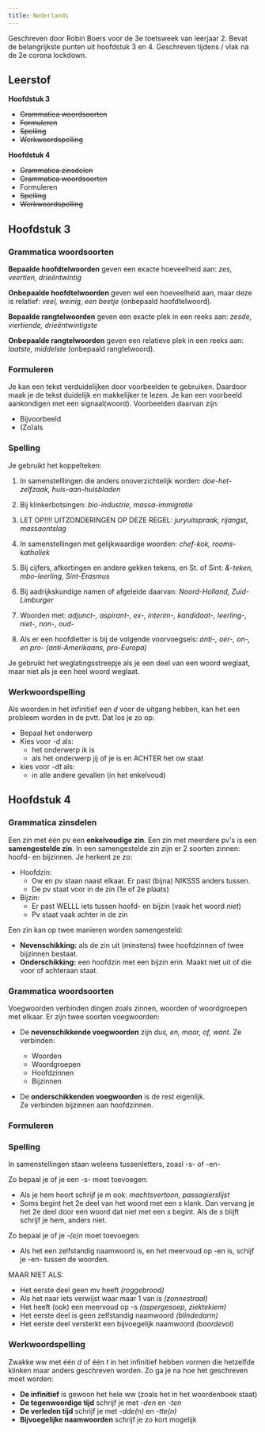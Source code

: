 ```yaml
---
title: Nederlands
---
```


Geschreven door Robin Boers voor de 3e toetsweek van leerjaar 2. Bevat de belangrijkste punten uit hoofdstuk 3 en 4. Geschreven tijdens / vlak na de 2e corona lockdown.

## Leerstof

**Hoofdstuk 3**

- ~~Grammatica woordsoorten~~
- ~~Formuleren~~
- ~~Spelling~~
- ~~Werkwoordspelling~~

**Hoofdstuk 4**

- ~~Grammatica zinsdelen~~
- ~~Grammatica woordsoorten~~
- Formuleren
- ~~Spelling~~
- ~~Werkwoordspelling~~

## Hoofdstuk 3

### Grammatica woordsoorten

**Bepaalde hoofdtelwoorden** geven een exacte hoeveelheid aan: _zes, veertien, drieëntwintig_

**Onbepaalde hoofdtelwoorden** geven wel een hoeveelheid aan, maar deze is relatief: _veel, weinig, een beetje_ (onbepaald hoofdtelwoord).

**Bepaalde rangtelwoorden** geven een exacte plek in een reeks aan: _zesde, viertiende, drieëntwintigste_

**Onbepaalde rangtelwoorden** geven een relatieve plek in een reeks aan: _laatste, middelste_ (onbepaald rangtelwoord).

### Formuleren

Je kan een tekst verduidelijken door voorbeelden te gebruiken. Daardoor maak je de tekst duidelijk en makkelijker te lezen. Je kan een voorbeeld aankondigen met een signaal(woord). Voorbeelden daarvan zijn:

- Bijvoorbeeld
- (Zo)als

### Spelling

Je gebruikt het koppelteken:

1. In samenstelllingen die anders onoverzichtelijk worden: _doe-het-zelfzaak, huis-aan-huisbladen_

2. Bij klinkerbotsingen: _bio-industrie, massa-immigratie_
3. LET OP!!!! UITZONDERINGEN OP DEZE REGEL: _juryuitspraak, rijangst, massaontslag_

4. In samenstellingen met gelijkwaardige woorden: _chef-kok, rooms-katholiek_

5. Bij cijfers, afkortingen en andere gekken tekens, en St. of Sint: _&-teken, mbo-leerling, Sint-Erasmus_

6. Bij aadrijkskundige namen of afgeleide daarvan: _Noord-Holland, Zuid-Limburger_

7. Woorden met: _adjunct-, aspirant-, ex-, interim-, kandidaat-, leerling-, niet-, non-, oud-_

8. Als er een hoofdletter is bij de volgende voorvoegsels: _anti-, oer-, on-, en pro- (anti-Amerikaans, pro-Europa)_

Je gebruikt het weglatingsstreepje als je een deel van een woord weglaat, maar niet als je een heel woord weglaat.

### Werkwoordspelling

Als woorden in het infinitief een _d_ voor de uitgang hebben, kan het een probleem worden in de pvtt. Dat los je zo op:

- Bepaal het onderwerp
- Kies voor _-d_ als:
  - het onderwerp ik is
  - als het onderwerp jij of je is en ACHTER het ow staat
- kies voor _-dt_ als:
  - in alle andere gevallen (in het enkelvoud)

## Hoofdstuk 4

### Grammatica zinsdelen

Een zin met één pv een **enkelvoudige zin**. Een zin met meerdere pv's is een **samengestelde zin**.
In een samengestelde zin zijn er 2 soorten zinnen: hoofd- en bijzinnen. Je herkent ze zo:

- Hoofdzin:
  - Ow en pv staan naast elkaar. Er past (bijna) NIKSSS anders tussen.
  - De pv staat voor in de zin (1e of 2e plaats)
- Bijzin:
  - Er past WELLL iets tussen hoofd- en bijzin (vaak het woord _niet_)
  - Pv staat vaak achter in de zin

Een zin kan op twee manieren worden samengesteld:

- **Nevenschikking:** als de zin uit (minstens) twee hoofdzinnen of twee bijzinnen bestaat.
- **Onderschikking:** een hoofdzin met een bijzin erin. Maakt niet uit of die voor of achteraan staat.

### Grammatica woordsoorten

Voegwoorden verbinden dingen zoals zinnen, woorden of woordgroepen met elkaar. Er zijn twee soorten voegwoorden:

- De **nevenschikkende voegwoorden** zijn _dus, en, maar, of, want_. Ze verbinden:

  - Woorden
  - Woordgroepen
  - Hoofdzinnen
  - Bijzinnen

- De **onderschikkenden voegwoorden** is de rest eigenlijk.  
  Ze verbinden bijzinnen aan hoofdzinnen.

### Formuleren

### Spelling

In samenstellingen staan weleens tussenletters, zoasl -s- of -en-

Zo bepaal je of je een -s- moet toevoegen:

- Als je hem hoort schrijf je m ook: _machtsvertoon, passagierslijst_
- Soms begint het 2e deel van het woord met een _s_ klank. Dan vervang je het 2e deel door een woord dat niet met een _s_ begint. Als de _s_ blijft schrijf je hem, anders niet.

Zo bepaal je of je _-(e)n_ moet toevoegen:

- Als het een zelfstandig naamwoord is, en het meervoud op -en is, schijf je -en- tussen de woorden.

MAAR NIET ALS:

- Het eerste deel geen mv heeft _(roggebrood)_
- Als het naar iets verwijst waar maar 1 van is _(zonnestraal)_
- Het heeft (ook) een meervoud op -s _(aspergesoep, ziektekiem)_
- Het eerste deel is geen zelfstandig naamwoord _(blindedarm)_
- Het eerste deel versterkt een bijvoegelijk naamwoord _(boordevol)_

### Werkwoordspelling

Zwakke ww met één _d_ of één _t_ in het infinitief hebben vormen die hetzelfde klinken maar anders geschreven worden. Zo ga je na hoe het geschreven moet worden:

- **De infinitief** is gewoon het hele ww (zoals het in het woordenboek staat)
- **De tegenwoordige tijd** schrijf je met _-den_ en _-ten_
- **De verleden tijd** schrijf je met _-dde(n)_ en _-tte(n)_
- **Bijvoegelijke naamwoorden** schrijf je zo kort mogelijk
